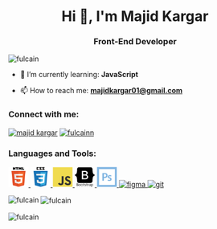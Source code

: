 <h1 align="center">Hi 👋, I'm Majid Kargar</h1>
<h3 align="center">Front-End Developer</h3>

<p align="left"> <img src="https://komarev.com/ghpvc/?username=fulcain&label=Profile%20views&color=0e75b6&style=flat"
        alt="fulcain" /> </p>

- 🌱 I’m currently learning: **JavaScript**

- 📫 How to reach me: **majidkargar01@gmail.com**

<h3 align="left">Connect with me:</h3>
<p align="left">
    <a href="https://linkedin.com/in/majid kargar" target="blank"><img align="center"
            src="https://raw.githubusercontent.com/rahuldkjain/github-profile-readme-generator/master/src/images/icons/Social/linked-in-alt.svg"
            alt="majid kargar" height="30" width="40" /></a>
    <a href="https://instagram.com/fulcainn" target="blank"><img align="center"
            src="https://raw.githubusercontent.com/rahuldkjain/github-profile-readme-generator/master/src/images/icons/Social/instagram.svg"
            alt="fulcainn" height="30" width="40" /></a>
</p>

<h3 align="left">Languages and Tools:</h3>
<p align="left">
    <!-- html -->
    <a href="https://www.w3.org/html/" target="_blank" rel="noreferrer">
        <img src="https://raw.githubusercontent.com/devicons/devicon/master/icons/html5/html5-original-wordmark.svg"
            alt="html5" width="40" height="40" />
    </a>
    <!-- css -->
    <a href="https://www.w3schools.com/css/" target="_blank" rel="noreferrer">
        <img src="https://raw.githubusercontent.com/devicons/devicon/master/icons/css3/css3-original-wordmark.svg"
            alt="css3" width="40" height="40" />
    </a>
    <!-- JavaScript -->
    <a href="https://developer.mozilla.org/en-US/docs/Web/JavaScript" target="_blank" rel="noreferrer"> <img
            src="https://raw.githubusercontent.com/devicons/devicon/master/icons/javascript/javascript-original.svg"
            alt="javascript" width="40" height="40" />
    </a>
    <!-- bootstrap -->
    <a href="https://getbootstrap.com" target="_blank" rel="noreferrer">
        <img src="https://raw.githubusercontent.com/devicons/devicon/master/icons/bootstrap/bootstrap-plain-wordmark.svg"
            alt="bootstrap" width="40" height="40" />
    </a>
    <!-- PhotoShop -->
    <a href="https://www.photoshop.com/en" target="_blank" rel="noreferrer"> <img
            src="https://raw.githubusercontent.com/devicons/devicon/master/icons/photoshop/photoshop-line.svg"
            alt="photoshop" width="40" height="40" />
    </a>
    <!-- figma -->
    <a href="https://www.figma.com/" target="_blank" rel="noreferrer">
        <img src="https://www.vectorlogo.zone/logos/figma/figma-icon.svg" alt="figma" width="40" height="40" />
    </a>
    <!-- git -->
    <a href="https://git-scm.com/" target="_blank" rel="noreferrer">
        <img src="https://www.vectorlogo.zone/logos/git-scm/git-scm-icon.svg" alt="git" width="40" height="40" />
    </a>
</p>

<p><img align="left"
        src="https://github-readme-stats.vercel.app/api/top-langs?username=fulcain&show_icons=true&locale=en&layout=compact"
        alt="fulcain" /></p>

<p>&nbsp;<img align="center" src="https://github-readme-stats.vercel.app/api?username=fulcain&show_icons=true&locale=en"
        alt="fulcain" /></p>

<p><img align="center" src="https://github-readme-streak-stats.herokuapp.com/?user=fulcain&" alt="fulcain" /></p>
